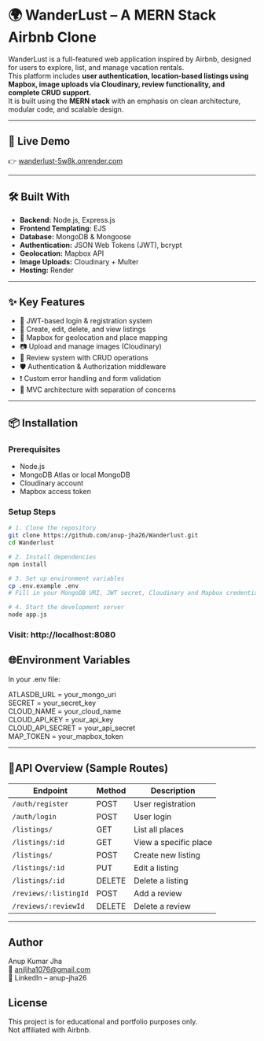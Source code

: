 # 🌍 WanderLust – A MERN Stack Airbnb Clone

WanderLust is a full-featured web application inspired by Airbnb, designed for users to explore, list, and manage vacation rentals.  
This platform includes **user authentication, location-based listings using Mapbox, image uploads via Cloudinary, review functionality, and complete CRUD support.**  
It is built using the **MERN stack** with an emphasis on clean architecture, modular code, and scalable design.

---

## 🚀 Live Demo

👉 [wanderlust-5w8k.onrender.com](https://wanderlust-5w8k.onrender.com/listings)

---

## 🛠️ Built With

- **Backend:** Node.js, Express.js
- **Frontend Templating:** EJS
- **Database:** MongoDB & Mongoose
- **Authentication:** JSON Web Tokens (JWT), bcrypt
- **Geolocation:** Mapbox API
- **Image Uploads:** Cloudinary + Multer
- **Hosting:** Render

---

## ✨ Key Features

- 🔐 JWT-based login & registration system
- 🏡 Create, edit, delete, and view listings
- 📍 Mapbox for geolocation and place mapping
- 📷 Upload and manage images (Cloudinary)
- 💬 Review system with CRUD operations
- 🛡️ Authentication & Authorization middleware
- ❗ Custom error handling and form validation
- 📁 MVC architecture with separation of concerns

---

## 📦 Installation

### Prerequisites

- Node.js
- MongoDB Atlas or local MongoDB
- Cloudinary account
- Mapbox access token

### Setup Steps

```bash
# 1. Clone the repository
git clone https://github.com/anup-jha26/Wanderlust.git
cd Wanderlust

# 2. Install dependencies
npm install

# 3. Set up environment variables
cp .env.example .env
# Fill in your MongoDB URI, JWT secret, Cloudinary and Mapbox credentials

# 4. Start the development server
node app.js
```
### Visit: http://localhost:8080

## 🌐Environment Variables
In your .env file:

ATLASDB_URL = your_mongo_uri  
SECRET = your_secret_key  
CLOUD_NAME = your_cloud_name  
CLOUD_API_KEY = your_api_key  
CLOUD_API_SECRET = your_api_secret  
MAP_TOKEN = your_mapbox_token  

---

## 🧪API Overview (Sample Routes)

| Endpoint              | Method | Description           |
| --------------------- | ------ | --------------------- |
| `/auth/register`      | POST   | User registration     |
| `/auth/login`         | POST   | User login            |
| `/listings/`          | GET    | List all places       |
| `/listings/:id`       | GET    | View a specific place |
| `/listings/`          | POST   | Create new listing    |
| `/listings/:id`       | PUT    | Edit a listing        |
| `/listings/:id`       | DELETE | Delete a listing      |
| `/reviews/:listingId` | POST   | Add a review          |
| `/reviews/:reviewId`  | DELETE | Delete a review       |

---

## Author
Anup Kumar Jha  
📧 aniljha1076@gmail.com  
🔗 LinkedIn – anup-jha26  

## License
This project is for educational and portfolio purposes only.  
Not affiliated with Airbnb.  
